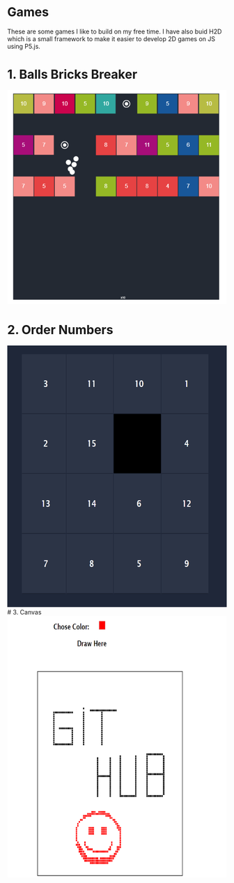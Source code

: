 # Games
These are some games I like to build on my free time. 
I have also buid H2D which is a small framework to make it easier to develop 2D games on JS using P5.js.

# 1. Balls Bricks Breaker
![Balls Bricks Breaker](bals.PNG)
# 2. Order Numbers
<img src="https://github.com/Neriysp/Games/blob/master/Order%20Numbers/OrderNumbers.PNG" width="600" height="600">
# 3. Canvas
<img src="https://github.com/Neriysp/Games/blob/master/Canvas/Canvas.PNG" width="600" height="600">
